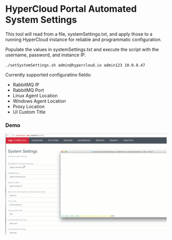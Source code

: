 # HyperCloud Portal Automated System Settings

This tool will read from a file, systemSettings.txt, and apply those to a running HyperCloud instance for reliable and programmatic configuration. 

Populate the values in systemSettings.txt and execute the script with the username, password, and instance IP. 

`./setSystemSettings.sh admin@hypercloud.io admin123 10.0.8.47`

Currently supported configuratino fields:

* RabbitMQ IP
* RabbitMQ Port
* Linux Agent Location
* Windows Agent Location
* Proxy Location
* UI Custom Title

### Demo

![demo video](https://raw.githubusercontent.com/mascij/HyperCloud-AutoSystemSettings/master/demo.gif)
